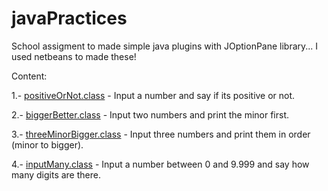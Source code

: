 # javaPractices
School assigment to made simple java plugins with JOptionPane library... I used netbeans to made these!

Content:

1.- [positiveOrNot.class](src/firstfoot/positiveOrNot.class) - Input a number and say if its positive or not.

2.- [biggerBetter.class](src/firstfoot/biggerBetter.class) - Input two numbers and print the minor first.

3.- [threeMinorBigger.class](src/firstfoot/firstfoot/threeMinorBigger.class) - Input three numbers and print them in order (minor to bigger).

4.- [inputMany.class](src/firstfoot/firstfoot/inputMany.class) - Input a number between 0 and 9.999 and say how many digits are there.

